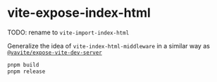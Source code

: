 # vite-expose-index-html

TODO: rename to `vite-import-index-html`

Generalize the idea of `vite-index-html-middleware` in a similar way as [`@vavite/expose-vite-dev-server`](https://github.com/cyco130/vavite/blob/913e066fd557a1720923361db77c195ac237ac26/packages/expose-vite-dev-server/readme.md#L4-L12)

```sh
pnpm build
pnpm release
```
